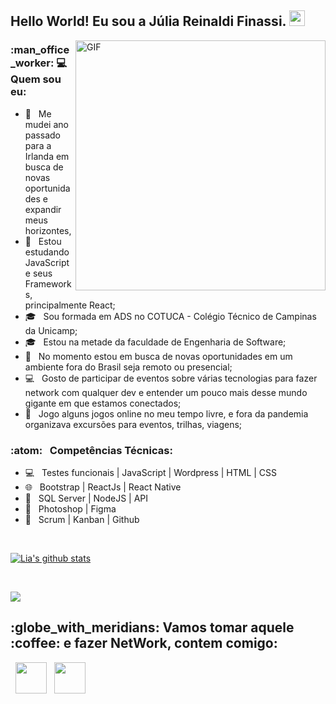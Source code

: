 
<h2> Hello World! Eu sou a Júlia Reinaldi Finassi. <img src="https://github.com/souvikguria98/souvikguria98/blob/master/Hi.gif" width="25"></h2>
<img align="right" alt="GIF" src="https://becode.com.br/wp-content/uploads/2016/10/Por-que-usar-JavaScript.gif" width="400"/>

<h3> :man_office_worker: 💻 Quem sou eu: </h3>

- :rainbow: &nbsp; Me mudei ano passado para a Irlanda em busca de novas oportunidades e expandir meus horizontes, 
- 🔭 &nbsp; Estou estudando JavaScript e seus Frameworks, principalmente React;
- 🎓 &nbsp; Sou formada em ADS no COTUCA - Colégio Técnico de Campinas da Unicamp;
- 🎓 &nbsp; Estou na metade da faculdade de Engenharia de Software;
- 💼 &nbsp; No momento estou em busca de novas oportunidades em um ambiente fora do Brasil seja remoto ou presencial;
- :computer: &nbsp; Gosto de participar de eventos sobre várias tecnologias para fazer network com qualquer dev e entender um pouco mais desse mundo gigante em que estamos conectados;
- :iphone: &nbsp; Jogo alguns jogos online no meu tempo livre, e fora da pandemia organizava excursões para eventos, trilhas, viagens;

<h3>:atom: &nbsp; Competências Técnicas: </h3>

- 💻 &nbsp; Testes funcionais | JavaScript | Wordpress | HTML | CSS  
- 🌐 &nbsp; Bootstrap | ReactJs | React Native 
- :scroll: &nbsp; SQL Server | NodeJS | API 
- :art: &nbsp; Photoshop | Figma
- 🔧 &nbsp; Scrum | Kanban | Github

<br>

<a align="center" href="https://github-readme-stats.anuraghazra1.vercel.app/api?username=julia-finassi"><img align="center" src="https://github-readme-stats.anuraghazra1.vercel.app/api?username=julia-finassi&show_icons=true&include_all_commits=true&theme=buefy" alt="Lia's github stats" />
</a>

</br>

<a align="center" href="https://github-readme-stats.anuraghazra1.vercel.app/api/top-langs/?username=julia-finassi"><img align="center" src="https://github-readme-stats.anuraghazra1.vercel.app/api/top-langs/?username=julia-finassi&layout=compact&theme=buefy" />
</a>

<h2> :globe_with_meridians: Vamos tomar aquele :coffee: e fazer NetWork, contem comigo: </h2>

<p align="center">
 
&nbsp; <a align="center" href="https://www.linkedin.com/in/julia-finassi/" target="_blank" rel="noopener noreferrer"><img align="center" src="https://img.icons8.com/plasticine/100/000000/linkedin.png" width="50" /></a>
&nbsp; <a align="center" href="mailto:juliareinaldi@outlook.com" target="_blank" rel="noopener noreferrer"><img align="center" src="https://img.icons8.com/plasticine/100/000000/gmail.png"  width="50" /></a>
</p>
